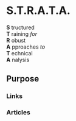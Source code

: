# S.T.R.A.T.A.

**S** tructured  
**T** raining *for*  
**R** obust  
**A** pproaches *to*  
**T** echnical  
**A** nalysis

## Purpose



### Links



### Articles
